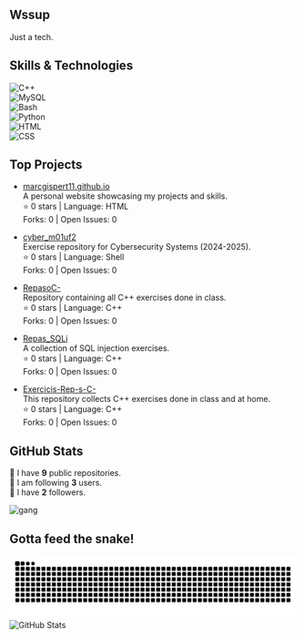 ## Wssup

Just a tech.

## Skills & Technologies

![C++](https://img.shields.io/badge/C%2B%2B-00599C?style=for-the-badge&logo=c%2B%2B&logoColor=white)  
![MySQL](https://img.shields.io/badge/MySQL-4479A1?style=for-the-badge&logo=mysql&logoColor=white)  
![Bash](https://img.shields.io/badge/Bash-4EAA25?style=for-the-badge&logo=gnubash&logoColor=white)  
![Python](https://img.shields.io/badge/Python-3776AB?style=for-the-badge&logo=python&logoColor=white)  
![HTML](https://img.shields.io/badge/HTML-E34F26?style=for-the-badge&logo=html5&logoColor=white)  
![CSS](https://img.shields.io/badge/CSS-1572B6?style=for-the-badge&logo=css3&logoColor=white)

## Top Projects

- [marcgispert11.github.io](https://github.com/marcgispert11/marcgispert11.github.io)  
  A personal website showcasing my projects and skills.  
  ⭐️ 0 stars | Language: HTML  
  Forks: 0 | Open Issues: 0

- [cyber_m01uf2](https://github.com/marcgispert11/cyber_m01uf2)  
  Exercise repository for Cybersecurity Systems (2024-2025).  
  ⭐️ 0 stars | Language: Shell  
  Forks: 0 | Open Issues: 0

- [RepasoC-](https://github.com/marcgispert11/RepasoC-)  
  Repository containing all C++ exercises done in class.  
  ⭐️ 0 stars | Language: C++  
  Forks: 0 | Open Issues: 0

- [Repas_SQLi](https://github.com/marcgispert11/Repas_SQLi)  
  A collection of SQL injection exercises.  
  ⭐️ 0 stars | Language: C++  
  Forks: 0 | Open Issues: 0

- [Exercicis-Rep-s-C-](https://github.com/marcgispert11/Exercicis-Rep-s-C-)  
  This repository collects C++ exercises done in class and at home.  
  ⭐️ 0 stars | Language: C++  
  Forks: 0 | Open Issues: 0

## GitHub Stats

🔭 I have **9** public repositories.  
👥 I am following **3** users.  
👥 I have **2** followers.  

![gang](.web/gang.gif)

## Gotta feed the snake!
![Snake animation](https://github.com/marcgispert11/marcgispert11/blob/output/snake.svg)
![GitHub Stats](https://github-readme-stats.vercel.app/api?username=marcgispert11&show_icons=true&theme=radical)



